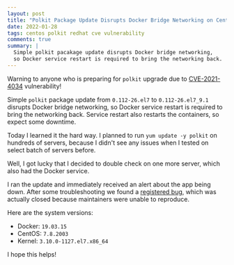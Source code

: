 ```yaml
---
layout: post
title: "Polkit Package Update Disrupts Docker Bridge Networking on CentOS 7"
date: 2022-01-28
tags: centos polkit redhat cve vulnerability
comments: true
summary: |
  Simple polkit pacakage update disrupts Docker bridge networking,
  so Docker service restart is required to bring the networking back.
---
```

Warning to anyone who is preparing for `polkit` upgrade due to
[CVE-2021-4034](https://access.redhat.com/security/vulnerabilities/RHSB-2022-001) vulnerability!

Simple `polkit` package update from `0.112-26.el7` to `0.112-26.el7_9.1` disrupts Docker bridge networking,
so Docker service restart is required to bring the networking back.
Service restart also restarts the containers, so expect some downtime.

Today I learned it the hard way. I planned to run `yum update -y polkit` on hundreds of servers,
because I didn't see any issues when I tested on select batch of servers before.

Well, I got lucky that I decided to double check on one more server, which also had the Docker service.

I ran the update and immediately received an alert about the app being down.
After some troubleshooting we found a [registered bug](https://bugzilla.redhat.com/show_bug.cgi?id=1435791),
which was actually closed because maintainers were unable to reproduce.

Here are the system versions:
- Docker: `19.03.15`
- CentOS: `7.8.2003`
- Kernel: `3.10.0-1127.el7.x86_64`

I hope this helps!
